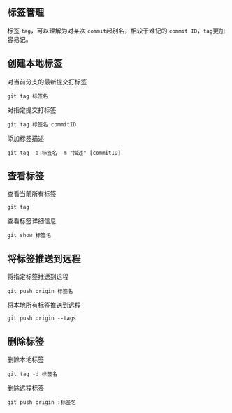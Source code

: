 ## 标签管理

标签 `tag`，可以理解为对某次 `commit`起别名，相较于难记的 `commit ID`，`tag`更加容易记。

## 创建本地标签

对当前分支的最新提交打标签

```shell
git tag 标签名
```

对指定提交打标签

```shell
git tag 标签名 commitID
```

添加标签描述

```shell
git tag -a 标签名 -m "描述" [commitID]
```

## 查看标签

查看当前所有标签

```shell
git tag
```

查看标签详细信息

```shell
git show 标签名
```

## 将标签推送到远程

将指定标签推送到远程

```shell
git push origin 标签名
```

将本地所有标签推送到远程

```shell
git push origin --tags
```

## 删除标签

删除本地标签

```shell
git tag -d 标签名
```

删除远程标签

```shell
git push origin :标签名
```
